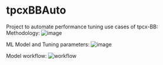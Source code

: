 # tpcxBBAuto
Project to automate  performance tuning  use cases of tpcx-BB:
Methodology:
![image](https://user-images.githubusercontent.com/8401410/134793967-13e46a92-63c1-4983-94f3-ac718be51f6b.png)

ML Model and Tuning parameters:
![image](https://user-images.githubusercontent.com/8401410/134794023-ae2ff006-8ac2-4838-9498-dd57a5ccd703.png)

Model workflow:
![workflow](https://user-images.githubusercontent.com/8401410/134794817-a57596ba-18b1-4c0f-81f0-314dcea80527.JPG)
